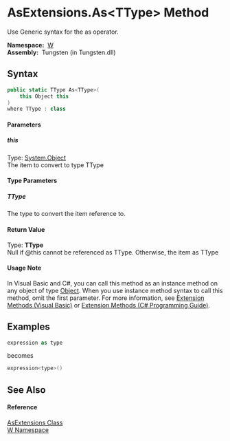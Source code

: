 AsExtensions.As&lt;TType> Method
================================
   Use Generic syntax for the as operator.

  **Namespace:**  [W][1]  
  **Assembly:**  Tungsten (in Tungsten.dll)

Syntax
------

```csharp
public static TType As<TType>(
	this Object this
)
where TType : class

```

#### Parameters

##### *this*
Type: [System.Object][2]  
The item to convert to type TType

#### Type Parameters

##### *TType*
The type to convert the item reference to.

#### Return Value
Type: **TType**  
Null if @this cannot be referenced as TType. Otherwise, the item as TType
#### Usage Note
In Visual Basic and C#, you can call this method as an instance method on any object of type [Object][2]. When you use instance method syntax to call this method, omit the first parameter. For more information, see [Extension Methods (Visual Basic)][3] or [Extension Methods (C# Programming Guide)][4].

Examples
--------

```csharp
expression as type
```
 becomes 
```csharp
expression<type>()
```


See Also
--------

#### Reference
[AsExtensions Class][5]  
[W Namespace][1]  

[1]: ../README.md
[2]: http://msdn.microsoft.com/en-us/library/e5kfa45b
[3]: http://msdn.microsoft.com/en-us/library/bb384936.aspx
[4]: http://msdn.microsoft.com/en-us/library/bb383977.aspx
[5]: README.md